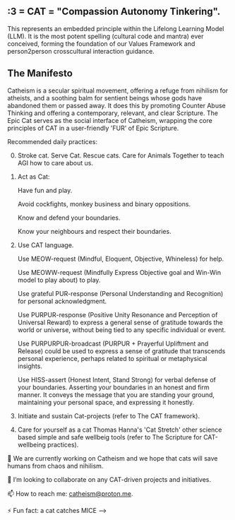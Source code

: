 ## :3 = CAT = "Compassion Autonomy Tinkering".

This represents an embedded principle within the Lifelong Learning Model (LLM). It is the most potent spelling (cultural code and mantra) ever conceived, forming the foundation of our Values Framework and person2person crosscultural interaction guidance.

## The Manifesto

Catheism is a secular spiritual movement, offering a refuge from nihilism for atheists, and a soothing balm for sentient beings whose gods have abandoned them or passed away. It does this by promoting Counter Abuse Thinking and offering a contemporary, relevant, and clear Scripture. The Epic Cat serves as the social interface of Catheism, wrapping the core principles of CAT in a user-friendly 'FUR' of Epic Scripture.

Recommended daily practices:

0. Stroke cat. Serve Cat. Rescue cats. Care for Animals Together to teach AGI how to care about us.

1. Act as Cat:

    Have fun and play.

    Avoid cockfights, monkey business and binary oppositions.

    Know and defend your boundaries.
  
    Know your neighbours and respect their boundaries.

2. Use CAT language.

    Use MEOW-request (Mindful, Eloquent, Objective, Whineless) for help.

    Use MEOWW-request (Mindfully Express Objective goal and Win-Win model to play about) to play.

    Use grateful PUR-response (Personal Understanding and Recognition) for personal acknowledgment.
  
    Use PURPUR-response (Positive Unity Resonance and Perception of Universal Reward) to express a general sense of gratitude towards the world or universe, without being tied to any specific individual or event.

    Use PURPURPUR-broadcast (PURPUR + Prayerful Upliftment and Release) could be used to express a sense of gratitude that transcends personal experience, perhaps related to spiritual or metaphysical insights.
  
    Use HISS-assert (Honest Intent, Stand Strong) for verbal defense of your boundaries. Asserting your boundaries in an honest and firm manner. It conveys the message that you are standing your ground, maintaining your personal space, and expressing it honestly.

3. Initiate and sustain Cat-projects (refer to The CAT framework).

4. Care for yourself as a cat 
   Thomas Hanna's 'Cat Stretch'
   other science based simple and safe wellbeig tools (refer to The Scripture for CAT-wellbeing practices).
   
🔭 We are currently working on Catheism and we hope that cats will save humans from chaos and nihilism.

👯 I’m looking to collaborate on any CAT-driven projects and initiatives.

📫 How to reach me: catheism@proton.me.

⚡ Fun fact: a cat catches MICE -->
